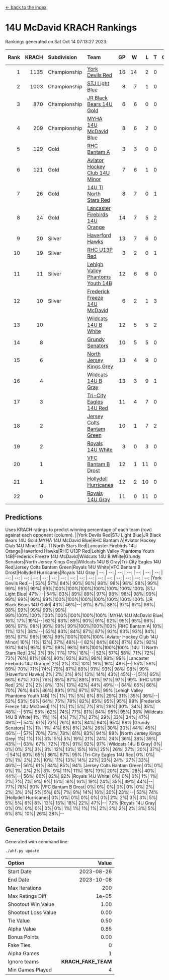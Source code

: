 [<- back to the index](readme.md)
# 14U McDavid KRACH Rankings
Rankings generated on Sat Oct 14 07:13:27 2023.

Rank|KRACH|Subdivision|Team|GP|W|L|T|OTW|OTL|SoS|Exp Wins|Win Diff
---:|---:|:---|:---|---:|---:|---:|---:|---:|---:|---:|---:|---:
1|1135|Championship|[York Devils Red](https://gamesheetstats.com/seasons/3659/teams/140644/schedule)|16|14|2|0|0|0|519|14.8|-0.0
2|1003|Championship|[STJ Light Blue](https://gamesheetstats.com/seasons/3659/teams/140639/schedule)|8|7|1|0|0|0|263|7.8|-0.0
3|870|Championship|[JR Black Bears 14U Gold](https://gamesheetstats.com/seasons/3659/teams/140633/schedule)|6|6|0|0|0|0|21|6.9|0.0
4|209|Championship|[MYHA 14U McDavid Blue](https://gamesheetstats.com/seasons/3659/teams/140636/schedule)|8|6|2|0|0|0|264|6.8|-0.0
5|129|Gold|[RHC Bantam A](https://gamesheetstats.com/seasons/3659/teams/140618/schedule)|3|3|0|0|0|0|5|3.9|0.0
6|121|Gold|[Aviator Hockey Club 14U Minor](https://gamesheetstats.com/seasons/3659/teams/140627/schedule)|7|6|1|0|0|0|113|6.9|0.0
7|26|Gold|[14U TI North Stars Red](https://gamesheetstats.com/seasons/3659/teams/140626/schedule)|8|7|0|1|0|0|2|8.4|0.0
8|24|Gold|[Lancaster Firebirds 14U Orange](https://gamesheetstats.com/seasons/3659/teams/140634/schedule)|14|7|5|2|0|0|187|8.9|0.0
9|20|Silver|[Haverford Hawks](https://gamesheetstats.com/seasons/3659/teams/140630/schedule)|13|7|6|0|0|0|313|7.9|0.0
10|19|Silver|[RHC U13P Red](https://gamesheetstats.com/seasons/3659/teams/140619/schedule)|3|2|0|1|0|0|4|3.4|0.0
11|11|Silver|[Lehigh Valley Phantoms Youth 14B](https://gamesheetstats.com/seasons/3659/teams/140635/schedule)|12|6|6|0|1|1|186|6.9|0.0
12|10|Silver|[Frederick Freeze 14U McDavid](https://gamesheetstats.com/seasons/3659/teams/140628/schedule)|6|2|1|3|0|0|11|4.4|0.0
13|10||[Wildcats 14U B White](https://gamesheetstats.com/seasons/3659/teams/140643/schedule)|12|5|5|2|1|1|112|6.9|0.0
14|8||[Grundy Senators](https://gamesheetstats.com/seasons/3659/teams/140629/schedule)|10|5|5|0|0|0|173|5.9|0.0
15|6||[North Jersey Kings Grey](https://gamesheetstats.com/seasons/3659/teams/140637/schedule)|13|4|9|0|1|0|98|4.9|0.0
16|4||[Wildcats 14U B Gray](https://gamesheetstats.com/seasons/3659/teams/140642/schedule)|13|3|9|1|0|0|111|4.4|0.0
17|3||[Tri-City Eagles 14U Red](https://gamesheetstats.com/seasons/3659/teams/140640/schedule)|11|4|7|0|1|0|198|4.9|0.0
18|2||[Jersey Colts Bantam Green](https://gamesheetstats.com/seasons/3659/teams/140632/schedule)|10|1|7|2|0|0|116|2.9|0.0
19|2||[Royals 14U White](https://gamesheetstats.com/seasons/3659/teams/140620/schedule)|3|0|3|0|0|1|570|0.9|0.0
20|1||[VFC Bantam B Drost](https://gamesheetstats.com/seasons/3659/teams/140641/schedule)|12|1|11|0|0|1|161|1.9|0.0
21|1||[Hollydell Hurricanes](https://gamesheetstats.com/seasons/3659/teams/140631/schedule)|12|2|10|0|0|0|96|2.9|0.0
22|0||[Royals 14U Gray](https://gamesheetstats.com/seasons/3659/teams/140638/schedule)|11|0|11|0|0|0|93|0.9|0.0

## Predictions
Uses KRACH ratings to predict winning percentage of each team (row) against each opponent (column).
||York Devils Red|STJ Light Blue|JR Black Bears 14U Gold|MYHA 14U McDavid Blue|RHC Bantam A|Aviator Hockey Club 14U Minor|14U TI North Stars Red|Lancaster Firebirds 14U Orange|Haverford Hawks|RHC U13P Red|Lehigh Valley Phantoms Youth 14B|Frederick Freeze 14U McDavid|Wildcats 14U B White|Grundy Senators|North Jersey Kings Grey|Wildcats 14U B Gray|Tri-City Eagles 14U Red|Jersey Colts Bantam Green|Royals 14U White|VFC Bantam B Drost|Hollydell Hurricanes|Royals 14U Gray
| --: | --: | --: | --: | --: | --: | --: | --: | --: | --: | --: | --: | --: | --: | --: | --: | --: | --: | --: | --: | --: | --: | --: 
|York Devils Red|--| 53%| 57%| 84%| 90%| 90%| 98%| 98%| 98%| 98%| 99%| 99%| 99%| 99%| 99%|100%|100%|100%|100%|100%|100%|100%
|STJ Light Blue| 47%|--| 54%| 83%| 89%| 89%| 97%| 98%| 98%| 98%| 99%| 99%| 99%| 99%| 99%|100%|100%|100%|100%|100%|100%|100%
|JR Black Bears 14U Gold| 43%| 46%|--| 81%| 87%| 88%| 97%| 97%| 98%| 98%| 99%| 99%| 99%| 99%| 99%|100%|100%|100%|100%|100%|100%|100%
|MYHA 14U McDavid Blue| 16%| 17%| 19%|--| 62%| 63%| 89%| 90%| 91%| 92%| 95%| 95%| 96%| 96%| 97%| 98%| 99%| 99%| 99%|100%|100%|100%
|RHC Bantam A| 10%| 11%| 13%| 38%|--| 52%| 83%| 84%| 87%| 87%| 92%| 93%| 93%| 94%| 95%| 97%| 98%| 98%| 99%|100%|100%|100%
|Aviator Hockey Club 14U Minor| 10%| 11%| 12%| 37%| 48%|--| 82%| 84%| 86%| 87%| 92%| 92%| 93%| 94%| 95%| 97%| 98%| 98%| 98%|100%|100%|100%
|14U TI North Stars Red|  2%|  3%|  3%| 11%| 17%| 18%|--| 52%| 57%| 58%| 71%| 72%| 73%| 76%| 81%| 88%| 90%| 92%| 93%| 98%| 98%| 99%
|Lancaster Firebirds 14U Orange|  2%|  2%|  3%| 10%| 16%| 16%| 48%|--| 55%| 56%| 69%| 70%| 71%| 74%| 79%| 87%| 89%| 91%| 93%| 98%| 98%| 99%
|Haverford Hawks|  2%|  2%|  2%|  9%| 13%| 14%| 43%| 45%|--| 51%| 65%| 66%| 67%| 70%| 76%| 85%| 87%| 89%| 91%| 97%| 97%| 99%
|RHC U13P Red|  2%|  2%|  2%|  8%| 13%| 13%| 42%| 44%| 49%|--| 64%| 65%| 66%| 70%| 76%| 84%| 86%| 89%| 91%| 97%| 97%| 99%
|Lehigh Valley Phantoms Youth 14B|  1%|  1%|  1%|  5%|  8%|  8%| 29%| 31%| 35%| 36%|--| 52%| 53%| 56%| 64%| 75%| 78%| 82%| 85%| 95%| 95%| 98%
|Frederick Freeze 14U McDavid|  1%|  1%|  1%|  5%|  7%|  8%| 28%| 30%| 34%| 35%| 48%|--| 51%| 55%| 62%| 74%| 77%| 81%| 84%| 95%| 95%| 98%
|Wildcats 14U B White|  1%|  1%|  1%|  4%|  7%|  7%| 27%| 29%| 33%| 34%| 47%| 49%|--| 54%| 61%| 73%| 76%| 80%| 84%| 94%| 95%| 98%
|Grundy Senators|  1%|  1%|  1%|  4%|  6%|  6%| 24%| 26%| 30%| 30%| 44%| 45%| 46%|--| 57%| 70%| 73%| 78%| 81%| 93%| 94%| 98%
|North Jersey Kings Grey|  1%|  1%|  1%|  3%|  5%|  5%| 19%| 21%| 24%| 24%| 36%| 38%| 39%| 43%|--| 63%| 67%| 72%| 76%| 91%| 92%| 97%
|Wildcats 14U B Gray|  0%|  0%|  0%|  2%|  3%|  3%| 12%| 13%| 15%| 16%| 25%| 26%| 27%| 30%| 37%|--| 54%| 60%| 65%| 86%| 87%| 95%
|Tri-City Eagles 14U Red|  0%|  0%|  0%|  1%|  2%|  2%| 10%| 11%| 13%| 14%| 22%| 23%| 24%| 27%| 33%| 46%|--| 56%| 61%| 84%| 85%| 94%
|Jersey Colts Bantam Green|  0%|  0%|  0%|  1%|  2%|  2%|  8%|  9%| 11%| 11%| 18%| 19%| 20%| 22%| 28%| 40%| 44%|--| 56%| 80%| 82%| 92%
|Royals 14U White|  0%|  0%|  0%|  1%|  1%|  2%|  7%|  7%|  9%|  9%| 15%| 16%| 16%| 19%| 24%| 35%| 39%| 44%|--| 77%| 78%| 90%
|VFC Bantam B Drost|  0%|  0%|  0%|  0%|  0%|  0%|  2%|  2%|  3%|  3%|  5%|  5%|  6%|  7%|  9%| 14%| 16%| 20%| 23%|--| 53%| 74%
|Hollydell Hurricanes|  0%|  0%|  0%|  0%|  0%|  0%|  2%|  2%|  3%|  3%|  5%|  5%|  5%|  6%|  8%| 13%| 15%| 18%| 22%| 47%|--| 72%
|Royals 14U Gray|  0%|  0%|  0%|  0%|  0%|  0%|  1%|  1%|  1%|  1%|  2%|  2%|  2%|  2%|  3%|  5%|  6%|  8%| 10%| 26%| 28%|--

## Generation Details

Generated with command line:
```
./ahf.py update
```

| Option | Value |
| :----- | ----: |
| Start Date | 2023-08-26 |
| End Date | 2023-10-08 |
| Max Iterations | 200 |
| Max Ratings Diff | 1e-05 |
| Shootout Win Value | 1.00 |
| Shootout Loss Value | 0.00 |
| Tie Value | 0.50 |
| Alpha Value | 0.85 |
| Bonus Points | 0.00 |
| Fake Ties | 0 |
| Alpha Games | 1 |
| Ignore teams | __KRACH_FAKE_TEAM__ |
| Min Games Played | 4 |


